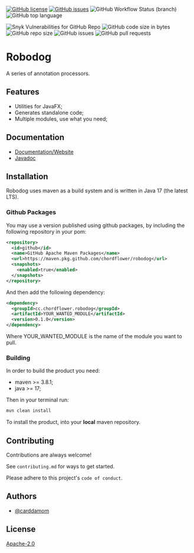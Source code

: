 [![GitHub license](https://img.shields.io/github/license/chordflower/robodog?color=yellow)](https://github.com/chordflower/robodog/blob/develop/LICENSE)
[![GitHub issues](https://img.shields.io/github/issues/chordflower/robodog?color=yellow)](https://github.com/chordflower/robodog/issues)
![GitHub Workflow Status (branch)](https://img.shields.io/github/workflow/status/chordflower/robodog/build/develop?color=yellow)
![GitHub top language](https://img.shields.io/github/languages/top/chordflower/robodog?color=yellow)

![Snyk Vulnerabilities for GitHub Repo](https://img.shields.io/snyk/vulnerabilities/github/chordflower/robodog?color=yellow)
![GitHub code size in bytes](https://img.shields.io/github/languages/code-size/chordflower/robodog?color=yellow)
![GitHub repo size](https://img.shields.io/github/repo-size/chordflower/robodog?color=yellow)
![GitHub issues](https://img.shields.io/github/issues/chordflower/robodog?color=yellow)
![GitHub pull requests](https://img.shields.io/github/issues-pr/chordflower/robodog?color=yellow)

# Robodog

A series of annotation processors.

## Features

- Utilities for JavaFX;
- Generates standalone code;
- Multiple modules, use what you need;


## Documentation

- [Documentation/Website](https://chordflower.github.io/robodog)
- [Javadoc](https://chordflower.github.io/robodog/javadoc)


## Installation

Robodog uses maven as a build system and is written in Java 17 (the latest LTS).

### Github Packages

You may use a version published using github packages, by including the following repository in your pom:

```xml
<repository>
  <id>github</id>
  <name>GitHub Apache Maven Packages</name>
  <url>https://maven.pkg.github.com/chordflower/robodog</url>
  <snapshots>
    <enabled>true</enabled>
  </snapshots>
</repository>
```

And then add the following dependency:

```xml
<dependency>
  <groupId>cc.chordflower.robodog</groupId>
  <artifactId>YOUR_WANTED_MODULE</artifactId>
  <version>0.1.0</version>
</dependency>
```

Where YOUR_WANTED_MODULE is the name of the module you want to pull.

### Building

In order to build the product you need:

- maven >= 3.8.1;
- java >= 17;

Then in your terminal run:

```bash
mvn clean install
```

To install the product, into your **local** maven repository.

## Contributing

Contributions are always welcome!

See `contributing.md` for ways to get started.

Please adhere to this project's `code of conduct`.


## Authors

- [@carddamom](mailto:%63%61%72%64%64%61%6D%6F%6D%40%63%68%6F%72%64%66%6C%6F%77%65%72%2E%63%63)


## License

[Apache-2.0](https://www.apache.org/licenses/LICENSE-2.0)

